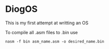 # DiogOS

This is my first attempt at writting an OS

To compile all .asm files to .bin use

```
nasm -f bin asm_name.asm -o desired_name.bin  
```
